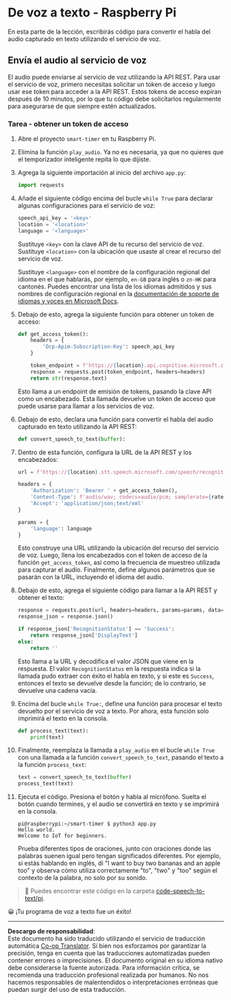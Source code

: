 <!--
CO_OP_TRANSLATOR_METADATA:
{
  "original_hash": "af249a24d4fe4f4de4806adbc3bc9d86",
  "translation_date": "2025-08-26T15:41:54+00:00",
  "source_file": "6-consumer/lessons/1-speech-recognition/pi-speech-to-text.md",
  "language_code": "es"
}
-->
# De voz a texto - Raspberry Pi

En esta parte de la lección, escribirás código para convertir el habla del audio capturado en texto utilizando el servicio de voz.

## Envía el audio al servicio de voz

El audio puede enviarse al servicio de voz utilizando la API REST. Para usar el servicio de voz, primero necesitas solicitar un token de acceso y luego usar ese token para acceder a la API REST. Estos tokens de acceso expiran después de 10 minutos, por lo que tu código debe solicitarlos regularmente para asegurarse de que siempre estén actualizados.

### Tarea - obtener un token de acceso

1. Abre el proyecto `smart-timer` en tu Raspberry Pi.

1. Elimina la función `play_audio`. Ya no es necesaria, ya que no quieres que el temporizador inteligente repita lo que dijiste.

1. Agrega la siguiente importación al inicio del archivo `app.py`:

    ```python
    import requests
    ```

1. Añade el siguiente código encima del bucle `while True` para declarar algunas configuraciones para el servicio de voz:

    ```python
    speech_api_key = '<key>'
    location = '<location>'
    language = '<language>'
    ```

    Sustituye `<key>` con la clave API de tu recurso del servicio de voz. Sustituye `<location>` con la ubicación que usaste al crear el recurso del servicio de voz.

    Sustituye `<language>` con el nombre de la configuración regional del idioma en el que hablarás, por ejemplo, `en-GB` para inglés o `zn-HK` para cantonés. Puedes encontrar una lista de los idiomas admitidos y sus nombres de configuración regional en la [documentación de soporte de idiomas y voces en Microsoft Docs](https://docs.microsoft.com/azure/cognitive-services/speech-service/language-support?WT.mc_id=academic-17441-jabenn#speech-to-text).

1. Debajo de esto, agrega la siguiente función para obtener un token de acceso:

    ```python
    def get_access_token():
        headers = {
            'Ocp-Apim-Subscription-Key': speech_api_key
        }
    
        token_endpoint = f'https://{location}.api.cognitive.microsoft.com/sts/v1.0/issuetoken'
        response = requests.post(token_endpoint, headers=headers)
        return str(response.text)
    ```

    Esto llama a un endpoint de emisión de tokens, pasando la clave API como un encabezado. Esta llamada devuelve un token de acceso que puede usarse para llamar a los servicios de voz.

1. Debajo de esto, declara una función para convertir el habla del audio capturado en texto utilizando la API REST:

    ```python
    def convert_speech_to_text(buffer):
    ```

1. Dentro de esta función, configura la URL de la API REST y los encabezados:

    ```python
    url = f'https://{location}.stt.speech.microsoft.com/speech/recognition/conversation/cognitiveservices/v1'

    headers = {
        'Authorization': 'Bearer ' + get_access_token(),
        'Content-Type': f'audio/wav; codecs=audio/pcm; samplerate={rate}',
        'Accept': 'application/json;text/xml'
    }

    params = {
        'language': language
    }
    ```

    Esto construye una URL utilizando la ubicación del recurso del servicio de voz. Luego, llena los encabezados con el token de acceso de la función `get_access_token`, así como la frecuencia de muestreo utilizada para capturar el audio. Finalmente, define algunos parámetros que se pasarán con la URL, incluyendo el idioma del audio.

1. Debajo de esto, agrega el siguiente código para llamar a la API REST y obtener el texto:

    ```python
    response = requests.post(url, headers=headers, params=params, data=buffer)
    response_json = response.json()

    if response_json['RecognitionStatus'] == 'Success':
        return response_json['DisplayText']
    else:
        return ''
    ```

    Esto llama a la URL y decodifica el valor JSON que viene en la respuesta. El valor `RecognitionStatus` en la respuesta indica si la llamada pudo extraer con éxito el habla en texto, y si este es `Success`, entonces el texto se devuelve desde la función; de lo contrario, se devuelve una cadena vacía.

1. Encima del bucle `while True:`, define una función para procesar el texto devuelto por el servicio de voz a texto. Por ahora, esta función solo imprimirá el texto en la consola.

    ```python
    def process_text(text):
        print(text)
    ```

1. Finalmente, reemplaza la llamada a `play_audio` en el bucle `while True` con una llamada a la función `convert_speech_to_text`, pasando el texto a la función `process_text`:

    ```python
    text = convert_speech_to_text(buffer)
    process_text(text)
    ```

1. Ejecuta el código. Presiona el botón y habla al micrófono. Suelta el botón cuando termines, y el audio se convertirá en texto y se imprimirá en la consola.

    ```output
    pi@raspberrypi:~/smart-timer $ python3 app.py 
    Hello world.
    Welcome to IoT for beginners.
    ```

    Prueba diferentes tipos de oraciones, junto con oraciones donde las palabras suenen igual pero tengan significados diferentes. Por ejemplo, si estás hablando en inglés, di "I want to buy two bananas and an apple too" y observa cómo utiliza correctamente "to", "two" y "too" según el contexto de la palabra, no solo por su sonido.

> 💁 Puedes encontrar este código en la carpeta [code-speech-to-text/pi](../../../../../6-consumer/lessons/1-speech-recognition/code-speech-to-text/pi).

😀 ¡Tu programa de voz a texto fue un éxito!

---

**Descargo de responsabilidad**:  
Este documento ha sido traducido utilizando el servicio de traducción automática [Co-op Translator](https://github.com/Azure/co-op-translator). Si bien nos esforzamos por garantizar la precisión, tenga en cuenta que las traducciones automatizadas pueden contener errores o imprecisiones. El documento original en su idioma nativo debe considerarse la fuente autorizada. Para información crítica, se recomienda una traducción profesional realizada por humanos. No nos hacemos responsables de malentendidos o interpretaciones erróneas que puedan surgir del uso de esta traducción.